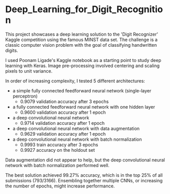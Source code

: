 # Deep_Learning_for_Digit_Recognition

This project showcases a deep learning solution to the 'Digit Recognizer' Kaggle competition using the famous MINST data set. The challenge is a classic computer vision problem with the goal of classifying handwritten digits.

I used Poonam Ligade's Kaggle notebook as a starting point to study deep learning with Keras. Image pre-processing involved centering and scaling pixels to unit variance.

In order of increasing complexity, I tested 5 different architectures:
- a simple fully connected feedforward neural network (single-layer perceptron)
  - 0.9079 validation accuracy after 3 epochs
- a fully connected feedforward neural network with one hidden layer
  - 0.9600 validation accuracy after 1 epoch
- a deep convolutional neural network
  - 0.9714 validation accuracy after 1 epoch
- a deep convolutional neural network with data augmentation
  - 0.9629 validation accuracy after 1 epoch
- a deep convolutional neural network with batch normalization
  - 0.9993 train accuracy after 3 epochs
  - 0.9927 accuracy on the holdout set

Data augmentation did not appear to help, but the deep convolutional neural network with batch normalization performed well.

The best solution achieved 99.27% accuracy, which is in the top 25% of all submissions (793/3166). Ensembling together multiple CNNs, or increasing the number of epochs, might increase performance. 
